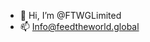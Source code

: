 - 👋 Hi, I’m @FTWGLimited
- 📫 Info@feedtheworld.global

<!---
FTWGLimited/FTWGLimited is a ✨ special ✨ repository because its `README.md` (this file) appears on your GitHub profile.
You can click the Preview link to take a look at your changes.
--->
